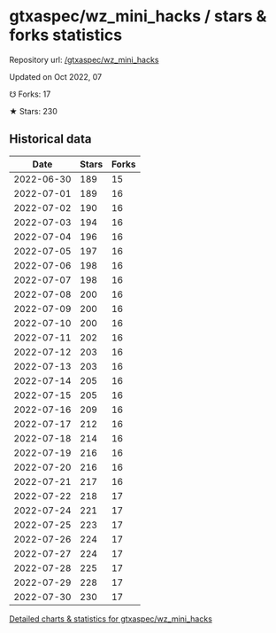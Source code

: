 # gtxaspec/wz_mini_hacks / stars & forks statistics

Repository url: [/gtxaspec/wz_mini_hacks](https://github.com/gtxaspec/wz_mini_hacks)

Updated on Oct 2022, 07

☋ Forks: 17

★ Stars: 230

## Historical data
| Date | Stars | Forks |
|------|-------|-------|
| 2022-06-30 | 189 | 15 | 
| 2022-07-01 | 189 | 16 | 
| 2022-07-02 | 190 | 16 | 
| 2022-07-03 | 194 | 16 | 
| 2022-07-04 | 196 | 16 | 
| 2022-07-05 | 197 | 16 | 
| 2022-07-06 | 198 | 16 | 
| 2022-07-07 | 198 | 16 | 
| 2022-07-08 | 200 | 16 | 
| 2022-07-09 | 200 | 16 | 
| 2022-07-10 | 200 | 16 | 
| 2022-07-11 | 202 | 16 | 
| 2022-07-12 | 203 | 16 | 
| 2022-07-13 | 203 | 16 | 
| 2022-07-14 | 205 | 16 | 
| 2022-07-15 | 205 | 16 | 
| 2022-07-16 | 209 | 16 | 
| 2022-07-17 | 212 | 16 | 
| 2022-07-18 | 214 | 16 | 
| 2022-07-19 | 216 | 16 | 
| 2022-07-20 | 216 | 16 | 
| 2022-07-21 | 217 | 16 | 
| 2022-07-22 | 218 | 17 | 
| 2022-07-24 | 221 | 17 | 
| 2022-07-25 | 223 | 17 | 
| 2022-07-26 | 224 | 17 | 
| 2022-07-27 | 224 | 17 | 
| 2022-07-28 | 225 | 17 | 
| 2022-07-29 | 228 | 17 | 
| 2022-07-30 | 230 | 17 | 


[Detailed charts & statistics for gtxaspec/wz_mini_hacks](https://reviewgithub.com/rep/gtxaspec/wz_mini_hacks)
